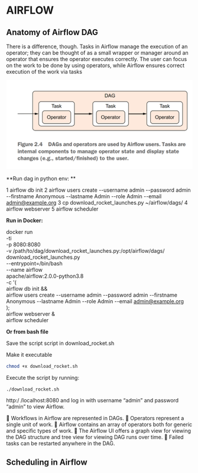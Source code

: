 # AIRFLOW

## Anatomy of Airflow DAG

There is a difference, though. Tasks in Airflow manage the execution of an operator;
they can be thought of as a small wrapper or manager around an operator that
ensures the operator executes correctly. The user can focus on the work to be done
by using operators, while Airflow ensures correct execution of the work via tasks

![alt text](image.png)


**Run dag in python env: **

1 airflow db init
2 airflow users create --username admin --password admin --firstname Anonymous --lastname Admin --role Admin --email admin@example.org
3 cp download_rocket_launches.py ~/airflow/dags/
4 airflow webserver
5 airflow scheduler


**Run in Docker:**

docker run \
-ti \
-p 8080:8080 \
-v /path/to/dag/download_rocket_launches.py:/opt/airflow/dags/
download_rocket_launches.py \
--entrypoint=/bin/bash \
--name airflow \
apache/airflow:2.0.0-python3.8 \
-c '( \
airflow db init && \
airflow users create --username admin --password admin --firstname
Anonymous --lastname Admin --role Admin --email admin@example.org \
); \
airflow webserver & \
airflow scheduler



**Or from bash file**

Save the script
script in download_rocket.sh 

Make it executable
```bash
chmod +x download_rocket.sh
```

Execute the script by running:
```bash
./download_rocket.sh
```


http:/ /localhost:8080 and log in with username “admin” and password
“admin” to view Airflow.


 Workflows in Airflow are represented in DAGs.
 Operators represent a single unit of work.
 Airflow contains an array of operators both for generic and specific types of
work.
 The Airflow UI offers a graph view for viewing the DAG structure and tree view
for viewing DAG runs over time.
 Failed tasks can be restarted anywhere in the DAG.

## Scheduling in Airflow


